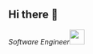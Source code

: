 ## Hi there 👋

<p><em>Software Engineer<img src="https://media.giphy.com/media/WUlplcMpOCEmTGBtBW/giphy.gif" width="30"></em></p>

<!--
**grsGa/grsGa** is a ✨ _special_ ✨ repository because its `README.md` (this file) appears on your GitHub profile.

Here are some ideas to get you started:

- 🔭 I’m currently working on ...
- 🌱 I’m currently learning ...
- 👯 I’m looking to collaborate on ...
- 🤔 I’m looking for help with ...
- 💬 Ask me about ...
- 📫 How to reach me: ...
- 😄 Pronouns: ...
- ⚡ Fun fact: ...
-->
